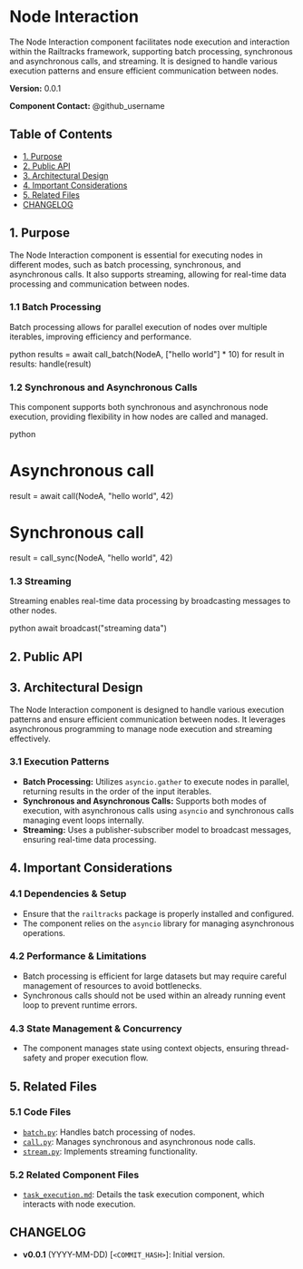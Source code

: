 # Node Interaction

The Node Interaction component facilitates node execution and interaction within the Railtracks framework, supporting batch processing, synchronous and asynchronous calls, and streaming. It is designed to handle various execution patterns and ensure efficient communication between nodes.

**Version:** 0.0.1

**Component Contact:** @github_username

## Table of Contents

- [1. Purpose](#1-purpose)
- [2. Public API](#2-public-api)
- [3. Architectural Design](#3-architectural-design)
- [4. Important Considerations](#4-important-considerations)
- [5. Related Files](#5-related-files)
- [CHANGELOG](#changelog)

## 1. Purpose

The Node Interaction component is essential for executing nodes in different modes, such as batch processing, synchronous, and asynchronous calls. It also supports streaming, allowing for real-time data processing and communication between nodes.

### 1.1 Batch Processing

Batch processing allows for parallel execution of nodes over multiple iterables, improving efficiency and performance.

python
results = await call_batch(NodeA, ["hello world"] * 10)
for result in results:
    handle(result)


### 1.2 Synchronous and Asynchronous Calls

This component supports both synchronous and asynchronous node execution, providing flexibility in how nodes are called and managed.

python
# Asynchronous call
result = await call(NodeA, "hello world", 42)

# Synchronous call
result = call_sync(NodeA, "hello world", 42)


### 1.3 Streaming

Streaming enables real-time data processing by broadcasting messages to other nodes.

python
await broadcast("streaming data")


## 2. Public API



## 3. Architectural Design

The Node Interaction component is designed to handle various execution patterns and ensure efficient communication between nodes. It leverages asynchronous programming to manage node execution and streaming effectively.

### 3.1 Execution Patterns

- **Batch Processing:** Utilizes `asyncio.gather` to execute nodes in parallel, returning results in the order of the input iterables.
- **Synchronous and Asynchronous Calls:** Supports both modes of execution, with asynchronous calls using `asyncio` and synchronous calls managing event loops internally.
- **Streaming:** Uses a publisher-subscriber model to broadcast messages, ensuring real-time data processing.

## 4. Important Considerations

### 4.1 Dependencies & Setup

- Ensure that the `railtracks` package is properly installed and configured.
- The component relies on the `asyncio` library for managing asynchronous operations.

### 4.2 Performance & Limitations

- Batch processing is efficient for large datasets but may require careful management of resources to avoid bottlenecks.
- Synchronous calls should not be used within an already running event loop to prevent runtime errors.

### 4.3 State Management & Concurrency

- The component manages state using context objects, ensuring thread-safety and proper execution flow.

## 5. Related Files

### 5.1 Code Files

- [`batch.py`](../packages/railtracks/src/railtracks/interaction/batch.py): Handles batch processing of nodes.
- [`call.py`](../packages/railtracks/src/railtracks/interaction/call.py): Manages synchronous and asynchronous node calls.
- [`stream.py`](../packages/railtracks/src/railtracks/interaction/stream.py): Implements streaming functionality.

### 5.2 Related Component Files

- [`task_execution.md`](../components/task_execution.md): Details the task execution component, which interacts with node execution.

## CHANGELOG

- **v0.0.1** (YYYY-MM-DD) [`<COMMIT_HASH>`]: Initial version.

